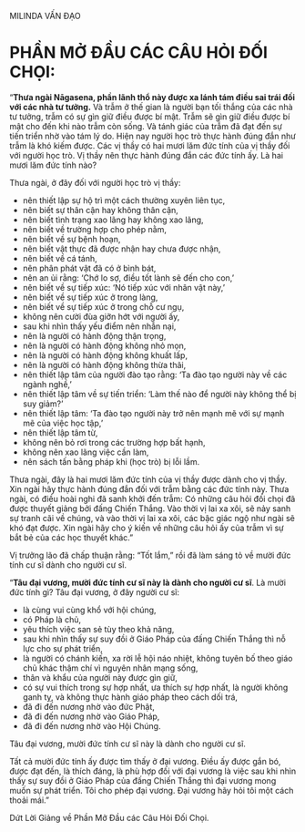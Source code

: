 MILINDA VẤN ĐẠO

# PHẦN MỞ ĐẦU CÁC CÂU HỎI ĐỐI CHỌI:

“**Thưa ngài Nāgasena, phần lãnh thổ này được xa lánh tám điều sai trái đối với các nhà tư tưởng.** Và trẫm ở thế gian là người bạn tối thắng của các nhà tư tưởng, trẫm có sự gìn giữ điều được bí mật. Trẫm sẽ gìn giữ điều được bí mật cho đến khi nào trẫm còn sống. Và tánh giác của trẫm đã đạt đến sự tiến triển nhờ vào tám lý do. Hiện nay người học trò thực hành đúng đắn như trẫm là khó kiếm được. Các vị thầy có hai mươi lăm đức tính của vị thầy đối với người học trò. Vị thầy nên thực hành đúng đắn các đức tính ấy. Là hai mươi lăm đức tính nào?

Thưa ngài, ở đây đối với người học trò vị thầy:

*   nên thiết lập sự hộ trì một cách thường xuyên liên tục,
*   nên biết sự thân cận hay không thân cận,
*   nên biết tình trạng xao lãng hay không xao lãng,
*   nên biết về trường hợp cho phép nằm,
*   nên biết về sự bệnh hoạn,
*   nên biết vật thực đã được nhận hay chưa được nhận,
*   nên biết về cá tánh,
*   nên phân phát vật đã có ở bình bát,
*   nên an ủi rằng: ‘Chớ lo sợ, điều tốt lành sẽ đến cho con,’
*   nên biết về sự tiếp xúc: ‘Nó tiếp xúc với nhân vật này,’
*   nên biết về sự tiếp xúc ở trong làng,
*   nên biết về sự tiếp xúc ở trong chỗ cư ngụ,
*   không nên cười đùa giỡn hớt với người ấy,
*   sau khi nhìn thấy yếu điểm nên nhẫn nại,
*   nên là người có hành động thận trọng,
*   nên là người có hành động không nhỏ mọn,
*   nên là người có hành động không khuất lấp,
*   nên là người có hành động không thừa thãi,
*   nên thiết lập tâm của người đào tạo rằng: ‘Ta đào tạo người này về các ngành nghề,’
*   nên thiết lập tâm về sự tiến triển: ‘Làm thế nào để người này không thể bị suy giảm?’
*   nên thiết lập tâm: ‘Ta đào tạo người này trở nên mạnh mẽ với sự mạnh mẽ của việc học tập,’
*   nên thiết lập tâm từ,
*   không nên bỏ rơi trong các trường hợp bất hạnh,
*   không nên xao lãng việc cần làm,
*   nên sách tấn bằng pháp khi (học trò) bị lỗi lầm.

Thưa ngài, đây là hai mươi lăm đức tính của vị thầy được dành cho vị thầy. Xin ngài hãy thực hành đúng đắn đối với trẫm bằng các đức tính này. Thưa ngài, có điều hoài nghi đã sanh khởi đến trẫm: Có những câu hỏi đối chọi đã được thuyết giảng bởi đấng Chiến Thắng. Vào thời vị lai xa xôi, sẽ nảy sanh sự tranh cãi về chúng, và vào thời vị lai xa xôi, các bậc giác ngộ như ngài sẽ khó đạt được. Xin ngài hãy cho ý kiến về những câu hỏi ấy của trẫm vì sự bắt bẻ của các học thuyết khác.”

Vị trưởng lão đã chấp thuận rằng: “Tốt lắm,” rồi đã làm sáng tỏ về mười đức tính cư sĩ dành cho người cư sĩ.

“**Tâu đại vương, mười đức tính cư sĩ này là dành cho người cư sĩ**. Là mười đức tính gì? Tâu đại vương, ở đây người cư sĩ:

*   là cùng vui cùng khổ với hội chúng,
*   có Pháp là chủ,
*   yêu thích việc san sẻ tùy theo khả năng,
*   sau khi nhìn thấy sự suy đồi ở Giáo Pháp của đấng Chiến Thắng thì nỗ lực cho sự phát triển,
*   là người có chánh kiến, xa rời lễ hội náo nhiệt, không tuyên bố theo giáo chủ khác thậm chí vì nguyên nhân mạng sống,
*   thân và khẩu của người này được gìn giữ,
*   có sự vui thích trong sự hợp nhất, ưa thích sự hợp nhất, là người không ganh tỵ, và không thực hành giáo pháp theo cách dối trá,
*   đã đi đến nương nhờ vào đức Phật,
*   đã đi đến nương nhờ vào Giáo Pháp,
*   đã đi đến nương nhờ vào Hội Chúng.

Tâu đại vương, mười đức tính cư sĩ này là dành cho người cư sĩ.

Tất cả mười đức tính ấy được tìm thấy ở đại vương. Điều ấy được gắn bó, được đạt đến, là thích đáng, là phù hợp đối với đại vương là việc sau khi nhìn thấy sự suy đồi ở Giáo Pháp của đấng Chiến Thắng thì đại vương mong muốn sự phát triển. Tôi cho phép đại vương. Đại vương hãy hỏi tôi một cách thoải mái.”

Dứt Lời Giảng về Phần Mở Đầu các Câu Hỏi Đối Chọi.
